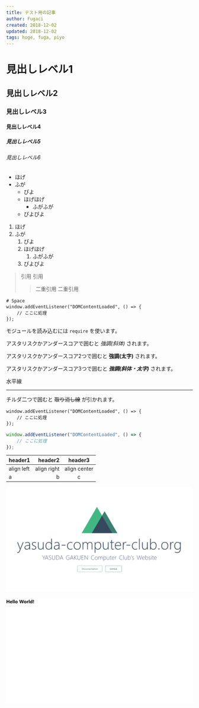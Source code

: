 ```yaml
---
title: テスト用の記事
author: Fugaci
created: 2018-12-02
updated: 2018-12-02
tags: hoge, fuga, piyo
---
```


# 見出しレベル1

## 見出しレベル2

### 見出しレベル3

#### 見出しレベル4

##### 見出しレベル5

###### 見出しレベル6

+ ほげ
+ ふが
    + ぴよ
    + ほげほげ
        + ふがふが
    + ぴよぴよ


1. ほげ
1. ふが
    1. ぴよ
    1. ほげほげ
        1. ふがふが
    1. ぴよぴよ

> 引用
> 引用
>> 二重引用
>> 二重引用

    # Space
    window.addEventListener("DOMContentLoaded", () => {
        // ここに処理
    });

モジュールを読み込むには `require` を使います。

アスタリスクかアンダースコアで囲むと *強調(斜体)* されます。

アスタリスクかアンダースコア2つで囲むと **強調(太字)** されます。

アスタリスクかアンダースコア3つで囲むと ***強調(斜体・太字)*** されます。

水平線

---

チルダ二つで囲むと ~~取り消し線~~ が引かれます。

~~~
window.addEventListener("DOMContentLoaded", () => {
    // ここに処理
});
~~~

```javascript
window.addEventListener("DOMContentLoaded", () => {
    // ここに処理
});
```

|header1|header2|header3|
|:--|--:|:--:|
|align left|align right|align center|
|a|b|c|

![画像](localhost_3000_initial.png)

![画像](localhost_3000_hello-world.png)

